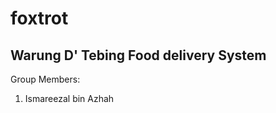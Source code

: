 # foxtrot

Warung D' Tebing Food delivery System
-------------------------------------

Group Members:
1. Ismareezal bin Azhah
